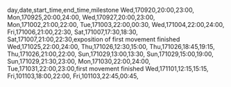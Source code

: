 day,date,start_time,end_time,milestone
Wed,170920,20:00,23:00,
Mon,170925,20:00,24:00,
Wed,170927,20:00,23:00,
Mon,171002,21:00,22:00,
Tue,171003,22:00,00:30,
Wed,171004,22:00,24:00,
Fri,171006,21:00,22:30,
Sat,171007,17:30,18:30,
Sat,171007,21:00,22:30,exposition of first movement finished
Wed,171025,22:00,24:00,
Thu,171026,12:30,15:00,
Thu,171026,18:45,19:15,
Thu,171026,21:00,22:00,
Sun,171029,13:00,13:30,
Sun,171029,15:00,19:00,
Sun,171029,21:30,23:00,
Mon,171030,22:00,24:00,
Tue,171031,22:00,23:00,first movement finished
Wed,171101,12:15,15:15,
Fri,101103,18:00,22:00,
Fri,101103,22:45,00:45,

